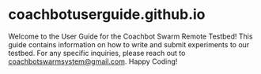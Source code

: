 # coachbotuserguide.github.io
Welcome to the User Guide for the Coachbot Swarm Remote Testbed! This guide contains information on how to write and submit experiments to our testbed. For any specific inquiries, please reach out to coachbotswarmsystem@gmail.com. Happy Coding!
